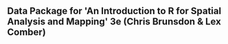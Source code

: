 ## Data Package for 'An Introduction to R for Spatial Analysis and Mapping' 3e (Chris Brunsdon & Lex Comber)


